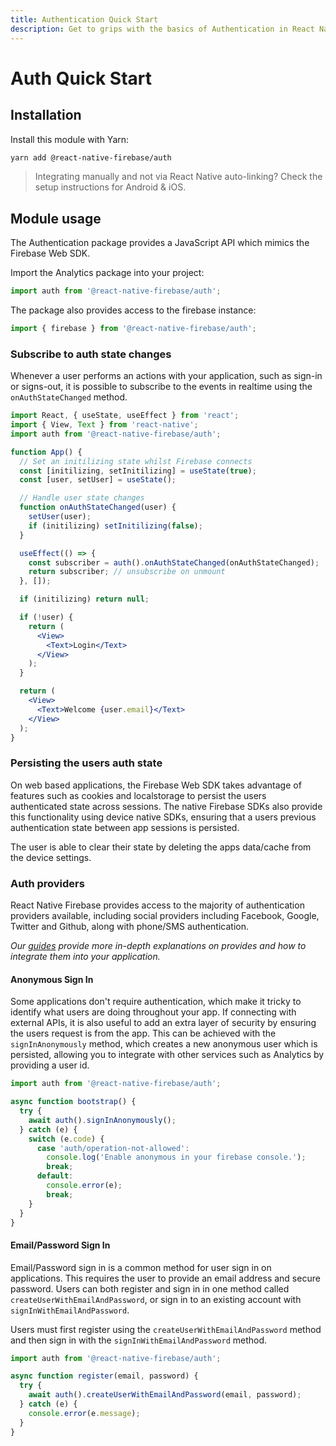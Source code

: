 ```yaml
---
title: Authentication Quick Start
description: Get to grips with the basics of Authentication in React Native Firebase
---
```


# Auth Quick Start

## Installation

Install this module with Yarn:

```bash
yarn add @react-native-firebase/auth
```

> Integrating manually and not via React Native auto-linking? Check the setup instructions for <Anchor version group href="/android">Android</Anchor> & <Anchor version group href="/ios">iOS</Anchor>.

## Module usage

The Authentication package provides a JavaScript API which mimics the Firebase Web SDK.

Import the Analytics package into your project:

```js
import auth from '@react-native-firebase/auth';
```

The package also provides access to the firebase instance:

```js
import { firebase } from '@react-native-firebase/auth';
```

### Subscribe to auth state changes

Whenever a user performs an actions with your application, such as sign-in or signs-out, it is possible to subscribe
to the events in realtime using the `onAuthStateChanged` method.

```jsx
import React, { useState, useEffect } from 'react';
import { View, Text } from 'react-native';
import auth from '@react-native-firebase/auth';

function App() {
  // Set an initilizing state whilst Firebase connects
  const [initilizing, setInitilizing] = useState(true);
  const [user, setUser] = useState();

  // Handle user state changes
  function onAuthStateChanged(user) {
    setUser(user);
    if (initilizing) setInitilizing(false);
  }

  useEffect(() => {
    const subscriber = auth().onAuthStateChanged(onAuthStateChanged);
    return subscriber; // unsubscribe on unmount
  }, []);

  if (initilizing) return null;

  if (!user) {
    return (
      <View>
        <Text>Login</Text>
      </View>
    );
  }

  return (
    <View>
      <Text>Welcome {user.email}</Text>
    </View>
  );
}
```

### Persisting the users auth state

On web based applications, the Firebase Web SDK takes advantage of features such as cookies and localstorage to persist
the users authenticated state across sessions. The native Firebase SDKs also provide this functionality using device native
SDKs, ensuring that a users previous authentication state between app sessions is persisted.

The user is able to clear their state by deleting the apps data/cache from the device settings.

### Auth providers

React Native Firebase provides access to the majority of authentication providers available, including social providers
including Facebook, Google, Twitter and Github, along with phone/SMS authentication.

_Our [guides](/guides?tags=auth) provide more in-depth explanations on provides and how to integrate them into your application._

#### Anonymous Sign In

Some applications don't require authentication, which make it tricky to identify what users are doing throughout your app.
If connecting with external APIs, it is also useful to add an extra layer of security by ensuring the users request is
from the app. This can be achieved with the `signInAnonymously` method, which creates a new anonymous user which is
persisted, allowing you to integrate with other services such as Analytics by providing a user id.

```js
import auth from '@react-native-firebase/auth';

async function bootstrap() {
  try {
    await auth().signInAnonymously();
  } catch (e) {
    switch (e.code) {
      case 'auth/operation-not-allowed':
        console.log('Enable anonymous in your firebase console.');
        break;
      default:
        console.error(e);
        break;
    }
  }
}
```

#### Email/Password Sign In

Email/Password sign in is a common method for user sign in on applications. This requires the user to provide
an email address and secure password. Users can both register and sign in in one method called
`createUserWithEmailAndPassword`, or sign in to an existing account with `signInWithEmailAndPassword`.

Users must first register using the `createUserWithEmailAndPassword` method
and then sign in with the `signInWithEmailAndPassword` method.

```js
import auth from '@react-native-firebase/auth';

async function register(email, password) {
  try {
    await auth().createUserWithEmailAndPassword(email, password);
  } catch (e) {
    console.error(e.message);
  }
}
```
